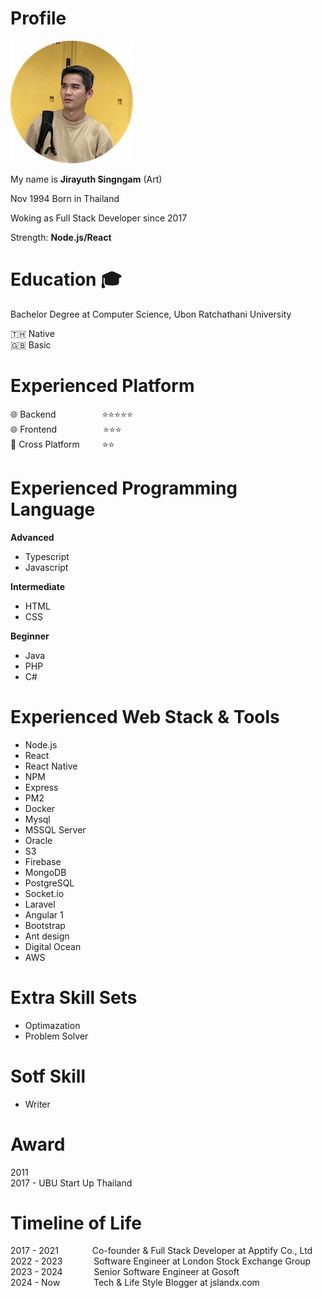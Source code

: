 # Profile

![Jirayuth Singngam](/pages/profile/jirayuth-profile-196-px.png)

My name is **Jirayuth Singngam** (Art)

Nov 1994 Born in Thailand

Woking as Full Stack Developer since 2017 

Strength: **Node.js/React**

# Education 🎓
Bachelor Degree at Computer Science, Ubon Ratchathani University

🇹🇭 Native <br>
🇬🇧 Basic

# Experienced Platform
🌐 Backend              &emsp;&emsp;&emsp;&emsp;&emsp;⭐⭐⭐⭐⭐ <br>
🌐 Frontend             &emsp;&emsp;&emsp;&emsp;&emsp;⭐⭐⭐ <br>
📱 Cross Platform         &nbsp;&emsp;&emsp;⭐⭐ <br>

# Experienced Programming Language

**Advanced** 
* Typescript
* Javascript

**Intermediate**
* HTML
* CSS

**Beginner**
* Java
* PHP
* C#

# Experienced Web Stack & Tools
* Node.js
* React
* React Native
* NPM
* Express
* PM2
* Docker
* Mysql
* MSSQL Server
* Oracle
* S3
* Firebase
* MongoDB
* PostgreSQL
* Socket.io
* Laravel
* Angular 1
* Bootstrap
* Ant design
* Digital Ocean
* AWS

# Extra Skill Sets
* Optimazation
* Problem Solver

# Sotf Skill
* Writer

# Award
2011 <br>
2017 - UBU Start Up Thailand

# Timeline of Life
2017 - 2021 &nbsp;&emsp;&emsp;&emsp; Co-founder & Full Stack Developer at Apptify Co., Ltd<br>
2022 - 2023 &emsp;&emsp;&emsp; Software Engineer at London Stock Exchange Group <br>
2023 - 2024 &emsp;&emsp;&emsp; Senior Software Engineer at Gosoft <br>
2024 - Now  &nbsp;&emsp;&emsp;&emsp; Tech & Life Style Blogger at jslandx.com